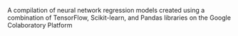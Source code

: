 A compilation of neural network regression models created using a combination of TensorFlow, Scikit-learn, and Pandas libraries on the Google Colaboratory Platform
